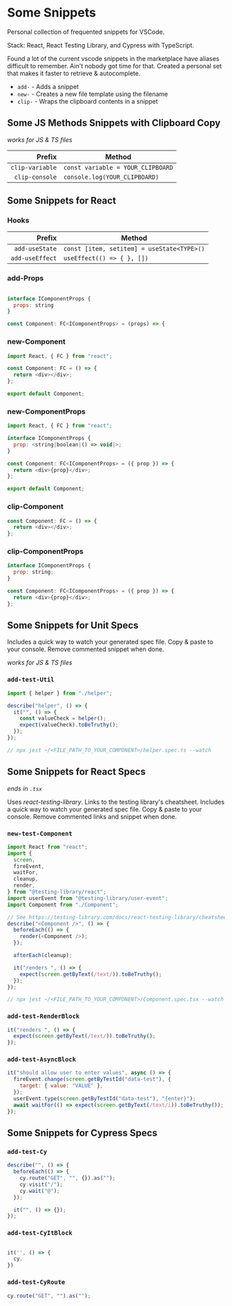 # Some Snippets

Personal collection of frequented snippets for VSCode.

Stack: React, React Testing Library, and Cypress with TypeScript.

Found a lot of the current vscode snippets in the marketplace have aliases difficult to remember. Ain't nobody got time for that.
Created a personal set that makes it faster to retrieve & autocomplete.

- `add-` - Adds a snippet
- `new-` - Creates a new file template using the filename
- `clip-` - Wraps the clipboard contents in a snippet

## Some JS Methods Snippets with Clipboard Copy

_works for JS & TS files_

|          Prefix | Method                            |
| --------------: | --------------------------------- |
| `clip-variable` | `const variable = YOUR_CLIPBOARD` |
|  `clip-console` | `console.log(YOUR_CLIPBOARD)`     |

## Some Snippets for React

### Hooks

|          Prefix | Method                                     |
| --------------: | ------------------------------------------ |
|  `add-useState` | `const [item, setitem] = useState<TYPE>()` |
| `add-useEffect` | `useEffect(() => { }, [])`                 |

### add-Props

```javascript

interface IComponentProps {
  props: string
}

const Component: FC<IComponentProps> = (props) => {
```

### new-Component

```javascript
import React, { FC } from "react";

const Component: FC = () => {
  return <div></div>;
};

export default Component;
```

### new-ComponentProps

```javascript
import React, { FC } from "react";

interface IComponentProps {
  prop: <string|boolean|() => void|>;
}

const Component: FC<IComponentProps> = ({ prop }) => {
  return <div>{prop}</div>;
};

export default Component;
```

### clip-Component

```javascript
const Component: FC = () => {
  return <div></div>;
};
```

### clip-ComponentProps

```javascript
interface IComponentProps {
  prop: string;
}

const Component: FC<IComponentProps> = ({ prop }) => {
  return <div>{prop}</div>;
};
```

## Some Snippets for Unit Specs

Includes a quick way to watch your generated spec file.
Copy & paste to your console.
Remove commented snippet when done.

_works for JS & TS files_

### `add-test-Util`

```javascript
import { helper } from "./helper";

describe("helper", () => {
  it("", () => {
    const valueCheck = helper();
    expect(valueCheck).toBeTruthy();
  });
});

// npx jest ~/<FILE_PATH_TO_YOUR_COMPONENT>/helper.spec.ts --watch
```

## Some Snippets for React Specs

_ends in `.tsx`_

Uses _react-testing-library_. Links to the testing library's cheatsheet.
Includes a quick way to watch your generated spec file.
Copy & paste to your console.
Remove commented links and snippet when done.

### `new-test-Component`

```javascript
import React from "react";
import {
  screen,
  fireEvent,
  waitFor,
  cleanup,
  render,
} from "@testing-library/react";
import userEvent from "@testing-library/user-event";
import Component from "./Component";

// See https://testing-library.com/docs/react-testing-library/cheatsheet
describe("<Component />", () => {
  beforeEach(() => {
    render(<Component />);
  });

  afterEach(cleanup);

  it("renders ", () => {
    expect(screen.getByText(/text/)).toBeTruthy();
  });
});

// npx jest ~/<FILE_PATH_TO_YOUR_COMPONENT>/Component.spec.tsx --watch
```

### `add-test-RenderBlock`

```javascript
it("renders ", () => {
  expect(screen.getByText(/text/)).toBeTruthy();
});
```

### `add-test-AsyncBlock`

```javascript
it("should allow user to enter values", async () => {
  fireEvent.change(screen.getByTestId("data-test"), {
    target: { value: "VALUE" },
  });
  userEvent.type(screen.getByTestId("data-test"), "{enter}");
  await waitFor(() => expect(screen.getByText(/text/i)).toBeTruthy());
});
```

## Some Snippets for Cypress Specs

### `add-test-Cy`

```javascript
describe("", () => {
  beforeEach(() => {
    cy.route("GET", "", {}).as("");
    cy.visit("/");
    cy.wait("@");
  });

  it("", () => {});
});
```

### `add-test-CyItBlock`

```javascript

it('', () => {
  cy.
})
```

### `add-test-CyRoute`

```javascript
cy.route("GET", "").as("");
```
